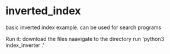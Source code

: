 # inverted_index
basic inverted index example. can be used for search programs

Run it:
download the files
naavigate to the directory
run 'python3 index_inverter .'
